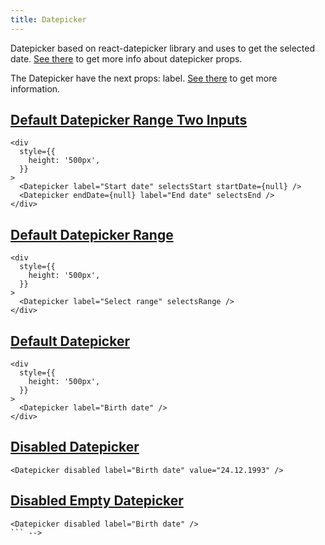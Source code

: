 ```yaml
---
title: Datepicker
---
```


Datepicker based on react-datepicker library and uses to get the selected date. [See there](https://github.com/Hacker0x01/react-datepicker/blob/main/docs/datepicker.md) to get more info about datepicker props.

The Datepicker have the next props: label. [See there](/storybook/?path=/docs/core-datepicker--docs) to get more information.

## [Default Datepicker Range Two Inputs](/storybook/?path=/story/core-datepicker--default-datepicker-range-two-inputs)

```tsx
<div
  style={{
    height: '500px',
  }}
>
  <Datepicker label="Start date" selectsStart startDate={null} />
  <Datepicker endDate={null} label="End date" selectsEnd />
</div>
```

## [Default Datepicker Range](/storybook/?path=/story/core-datepicker--default-datepicker-range)

```tsx
<div
  style={{
    height: '500px',
  }}
>
  <Datepicker label="Select range" selectsRange />
</div>
```

## [Default Datepicker](/storybook/?path=/story/core-datepicker--default-datepicker)

```tsx
<div
  style={{
    height: '500px',
  }}
>
  <Datepicker label="Birth date" />
</div>
```

## [Disabled Datepicker](/storybook/?path=/story/core-datepicker--disabled-datepicker)

```tsx
<Datepicker disabled label="Birth date" value="24.12.1993" />
```

## [Disabled Empty Datepicker](/storybook/?path=/story/core-datepicker--disabled-empty-datepicker)

````tsx
<Datepicker disabled label="Birth date" />
``` -->
````
